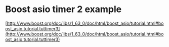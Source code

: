 # Boost asio timer 2 example
[http://www.boost.org/doc/libs/1_63_0/doc/html/boost_asio/tutorial.html#boost_asio.tutorial.tuttimer3](http://www.boost.org/doc/libs/1_63_0/doc/html/boost_asio/tutorial.html#boost_asio.tutorial.tuttimer3)